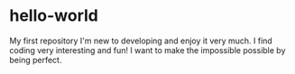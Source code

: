 # hello-world
My first repository
I'm new to developing and enjoy it very much. I find coding very interesting and fun! I want to make the impossible possible by being perfect.
